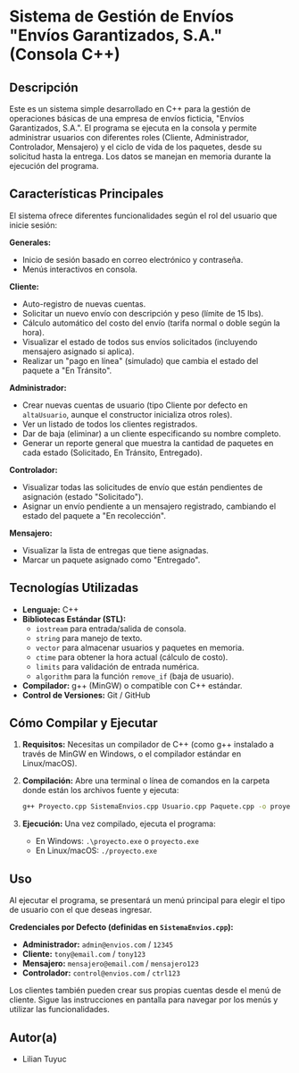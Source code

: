 # Sistema de Gestión de Envíos "Envíos Garantizados, S.A." (Consola C++)

## Descripción

Este es un sistema simple desarrollado en C++ para la gestión de operaciones básicas de una empresa de envíos ficticia, "Envíos Garantizados, S.A.". El programa se ejecuta en la consola y permite administrar usuarios con diferentes roles (Cliente, Administrador, Controlador, Mensajero) y el ciclo de vida de los paquetes, desde su solicitud hasta la entrega. Los datos se manejan en memoria durante la ejecución del programa.

## Características Principales

El sistema ofrece diferentes funcionalidades según el rol del usuario que inicie sesión:

**Generales:**
* Inicio de sesión basado en correo electrónico y contraseña.
* Menús interactivos en consola.

**Cliente:**
* Auto-registro de nuevas cuentas.
* Solicitar un nuevo envío con descripción y peso (límite de 15 lbs).
* Cálculo automático del costo del envío (tarifa normal o doble según la hora).
* Visualizar el estado de todos sus envíos solicitados (incluyendo mensajero asignado si aplica).
* Realizar un "pago en línea" (simulado) que cambia el estado del paquete a "En Tránsito".

**Administrador:**
* Crear nuevas cuentas de usuario (tipo Cliente por defecto en `altaUsuario`, aunque el constructor inicializa otros roles).
* Ver un listado de todos los clientes registrados.
* Dar de baja (eliminar) a un cliente especificando su nombre completo.
* Generar un reporte general que muestra la cantidad de paquetes en cada estado (Solicitado, En Tránsito, Entregado).

**Controlador:**
* Visualizar todas las solicitudes de envío que están pendientes de asignación (estado "Solicitado").
* Asignar un envío pendiente a un mensajero registrado, cambiando el estado del paquete a "En recolección".

**Mensajero:**
* Visualizar la lista de entregas que tiene asignadas.
* Marcar un paquete asignado como "Entregado".

## Tecnologías Utilizadas

* **Lenguaje:** C++
* **Bibliotecas Estándar (STL):**
    * `iostream` para entrada/salida de consola.
    * `string` para manejo de texto.
    * `vector` para almacenar usuarios y paquetes en memoria.
    * `ctime` para obtener la hora actual (cálculo de costo).
    * `limits` para validación de entrada numérica.
    * `algorithm` para la función `remove_if` (baja de usuario).
* **Compilador:** g++ (MinGW) o compatible con C++ estándar.
* **Control de Versiones:** Git / GitHub

## Cómo Compilar y Ejecutar

1.  **Requisitos:** Necesitas un compilador de C++ (como g++ instalado a través de MinGW en Windows, o el compilador estándar en Linux/macOS).
2.  **Compilación:** Abre una terminal o línea de comandos en la carpeta donde están los archivos fuente y ejecuta:
    ```bash
    g++ Proyecto.cpp SistemaEnvios.cpp Usuario.cpp Paquete.cpp -o proyecto.exe
    ```
 
3.  **Ejecución:** Una vez compilado, ejecuta el programa:
    * En Windows: `.\proyecto.exe` o `proyecto.exe`
    * En Linux/macOS: `./proyecto.exe` 

## Uso

Al ejecutar el programa, se presentará un menú principal para elegir el tipo de usuario con el que deseas ingresar.

**Credenciales por Defecto (definidas en `SistemaEnvios.cpp`):**

* **Administrador:** `admin@envios.com` / `12345`
* **Cliente:** `tony@email.com` / `tony123`
* **Mensajero:** `mensajero@email.com` / `mensajero123`
* **Controlador:** `control@envios.com` / `ctrl123`

Los clientes también pueden crear sus propias cuentas desde el menú de cliente. Sigue las instrucciones en pantalla para navegar por los menús y utilizar las funcionalidades.


## Autor(a)

* Lilian Tuyuc 

